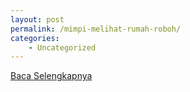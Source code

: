 ```yaml
---
layout: post
permalink: /mimpi-melihat-rumah-roboh/
categories:
    - Uncategorized
---
```


[Baca Selengkapnya](/07)
